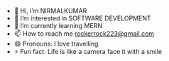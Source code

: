 - 👋 Hi, I’m NIRMALKUMAR
- 👀 I’m interested in SOFTWARE DEVELOPMENT
- 🌱 I’m currently learning MERN
- 📫 How to reach me rockerrock223@gmail.com
- 😄 Pronouns: I love travelling
- ⚡ Fun fact: Life is like a camera face it with a smile

<!---
NIRMALKUMAR223/NIRMALKUMAR223 is a ✨ special ✨ repository because its `README.md` (this file) appears on your GitHub profile.
You can click the Preview link to take a look at your changes.
--->
